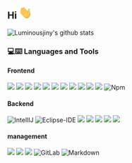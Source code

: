 ## Hi <img src="https://raw.githubusercontent.com/parth-27/parth-27/master/Hi.gif" width="30px">
<!--
**Luminousjiny/Luminousjiny** is a ✨ _special_ ✨ repository because its `README.md` (this file) appears on your GitHub profile.

Here are some ideas to get you started:

- 🔭 I’m currently working on ...
- 🌱 I’m currently learning ...
- 👯 I’m looking to collaborate on ...
- 🤔 I’m looking for help with ...
- 💬 Ask me about ...
- 📫 How to reach me: ...
- 😄 Pronouns: ...
- ⚡ Fun fact: ...
-->

![Luminousjiny's github stats](https://github-readme-stats.vercel.app/api?username=Luminousjiny&show_icons=true)



### 💻:keyboard: Languages and Tools 

#### Frontend     
<img src = "https://img.shields.io/badge/-HTML5-E34F26?style=flat&logo=html5&logoColor=white">   <img src = "https://img.shields.io/badge/-CSS3-1572B6?style=flat&logo=css3&logoColor=white">   <img src="https://img.shields.io/badge/-Bootstrap-563D7C?style=flat&logo=bootstrap&logoColor=white">   <img src="https://img.shields.io/badge/-JavaScript-eed718?style=flat&logo=javascript&logoColor=ffffff">   <img src="http://img.shields.io/badge/-VS%20Code-007ACC?style=flat&logo=visual%20studio%20code&logoColor=white">     <img src="http://img.shields.io/badge/-Vue.js-008080?style=flat&logo=Vue.js&logoColor=white">     <img src="https://img.shields.io/badge/-Vuetify-0A6ECD?style=flat&logo=Vuetify&logoColor=white">   <img src="https://img.shields.io/badge/-React.js-1E90FF?style=flat&logo=react&logoColor=white">  <img src="https://img.shields.io/badge/-Redux-7B68EE?style=flat&logo=redux&logoColor=white">   <img src="https://img.shields.io/badge/-Material-D7567F?style=flat&logo=Material-UI&logoColor=white">  <img src="https://img.shields.io/badge/-Node.js-3C873A?style=flat&logo=Node.js&logoColor=white">   ![Npm](https://img.shields.io/badge/-npm-CB3837?style=flat-square&logo=npm)

#### Backend     
![IntellIJ](https://img.shields.io/badge/-IntellIJ%20IDEA-800080?style=flat&logo=intellij%20idea)   ![Eclipse-IDE](http://img.shields.io/badge/-Eclipse-2C2255?style=flat-square&logo=eclipse&logoColor=ffffff)   <img src="http://img.shields.io/badge/-Java-F89820?style=flat&logo=java&logoColor=white">    <img src="http://img.shields.io/badge/-Spring-288C28?style=flat&logo=Spring&logoColor=white">    <img src="http://img.shields.io/badge/-STS-389561?style=flat&logo=SpringTool&logoColor=white">    <img src="http://img.shields.io/badge/-Docker-1E90FF?style=flat&logo=Docker&logoColor=white">    <img src="https://img.shields.io/badge/-MySQL-739BE1?style=flat&logo=mysql&logoColor=FFFFFF">    

#### management     
<img src="http://img.shields.io/badge/-jira-0078FF?style=flat&logo=jira&logoColor=FFFFFF">     <img src="http://img.shields.io/badge/-Git-F1502F?style=flat&logo=git&logoColor=FFFFFF">    <img src="http://img.shields.io/badge/-Github-000000?style=flat&logo=github&logoColor=FFFFFF">    ![GitLab](https://img.shields.io/badge/-GitLab-FCA121?style=flat-square&logo=gitlab)  ![Markdown](https://img.shields.io/badge/-Markdown-000000?style=flat-square&logo=markdown)
